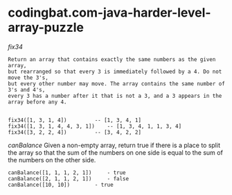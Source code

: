 # codingbat.com-java-harder-level-array-puzzle

*fix34*

	Return an array that contains exactly the same numbers as the given array, 
	but rearranged so that every 3 is immediately followed by a 4. Do not move the 3's, 
	but every other number may move. The array contains the same number of 3's and 4's, 
	every 3 has a number after it that is not a 3, and a 3 appears in the array before any 4.


	fix34([1, 3, 1, 4]) 		-- [1, 3, 4, 1]
	fix34([1, 3, 1, 4, 4, 3, 1]) 	-- [1, 3, 4, 1, 1, 3, 4]
	fix34([3, 2, 2, 4]) 		-- [3, 4, 2, 2]



*canBalance*
Given a non-empty array, return true if there is a place to split 
the array so that the sum of the numbers on one side is equal 
to the sum of the numbers on the other side.


	canBalance([1, 1, 1, 2, 1]) 	- true
	canBalance([2, 1, 1, 2, 1]) 	- false
	canBalance([10, 10]) 		- true
